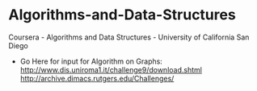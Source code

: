 # Algorithms-and-Data-Structures
Coursera - Algorithms and Data Structures - University of California San Diego

- Go Here for input for Algorithm on Graphs: 
    http://www.dis.uniroma1.it/challenge9/download.shtml
    http://archive.dimacs.rutgers.edu/Challenges/
